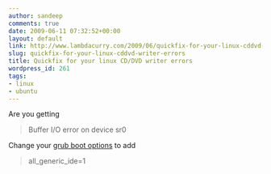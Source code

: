 ```yaml
---
author: sandeep
comments: true
date: 2009-06-11 07:32:52+00:00
layout: default
link: http://www.lambdacurry.com/2009/06/quickfix-for-your-linux-cddvd-writer-errors/
slug: quickfix-for-your-linux-cddvd-writer-errors
title: Quickfix for your linux CD/DVD writer errors
wordpress_id: 261
tags:
- linux
- ubuntu
---
```


Are you getting


<blockquote>Buffer I/O error on device sr0</blockquote>


Change your [grub boot options](https://help.ubuntu.com/community/BootOptions#Change%20Boot%20Options%20Temporarily%20For%20An%20Existing%20Installation) to add


<blockquote>all_generic_ide=1</blockquote>
